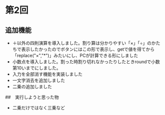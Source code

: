 
# 第2回
## 追加機能
- ＋以外の四則演算を導入しました。割り算は分かりやすい「×」「÷」のかたちで表示したかったのでボタンにはこの形で表示し、getで値を得てから「replace("×","*")」みたいにし、PCが計算できる形にしました
- 小数点を導入しました。割った時割り切れなかったりしたときroundで小数第10いまでにしました。
- 入力を全部消す機能を実装しました
- 一文字消去を追加しました
- 二乗の追加しました

##　実行しようと思った物
- 二乗だけではなく三乗など

